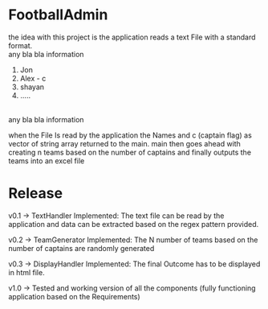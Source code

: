 # FootballAdmin
the idea with this project is the application reads a text File with a standard format.</br>
any bla bla information
1. Jon
2. Alex - c
3. shayan 
4. .....
</br>
any bla bla information

when the File Is read by the application the Names and c (captain flag) as vector of string array returned to the main.
main then goes ahead with creating n teams based on the number of captains and finally outputs the teams into an excel file

# Release
v0.1 -> TextHandler Implemented: The text file can be read by the application and data can be extracted based on the regex pattern provided. 

v0.2 -> TeamGenerator Implemented:
The N number of teams based on the number of captains are randomly generated

v0.3 -> DisplayHandler Implemented:
The final Outcome has to be displayed in html file.

v1.0 -> Tested and working version of all the components (fully functioning application based on the Requirements)

